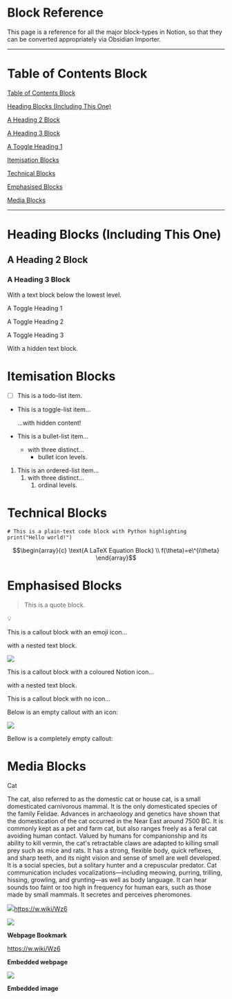 # Block Reference

This page is a reference for all the major block-types in Notion, so that they can be converted appropriately via Obsidian Importer.

------------------------------------------------------------------------

# Table of Contents Block

[Table of Contents Block](#1600080a-a5a3-80d6-8042-fa43b6dc3898)

[Heading Blocks (Including This One)](#1580080a-a5a3-817b-8d75-d699e89783b6)

[A Heading 2 Block](#1580080a-a5a3-816f-81c6-c3c3027ef3c7)

[A Heading 3 Block](#1580080a-a5a3-817c-880a-f660888c7bf9)

[A Toggle Heading 1](#15c0080a-a5a3-8093-a383-f27a9140b1bd)

[Itemisation Blocks](#1580080a-a5a3-811d-95cb-e7da9e75c86f)

[Technical Blocks](#1580080a-a5a3-81fa-925e-de0df6661673)

[Emphasised Blocks](#1580080a-a5a3-8158-ba75-e5245d45df02)

[Media Blocks](#1580080a-a5a3-819e-8890-d6d0e8ccd839)

------------------------------------------------------------------------

# Heading Blocks (Including This One)

## A Heading 2 Block

### A Heading 3 Block

With a text block below the lowest level.

A Toggle Heading 1

A Toggle Heading 2

A Toggle Heading 3

With a hidden text block.

# Itemisation Blocks

-   [ ] This is a todo-list item.

-   This is a toggle-list item…

    …with hidden content!

-   This is a bullet-list item…
    -   with three distinct…
        -   bullet icon levels.

1.  This is an ordered-list item…
    1.  with three distinct…
        1.  ordinal levels.

# Technical Blocks

``` code
# This is a plain-text code block with Python highlighting
print("Hello world!")
```

$$\begin{array}{c}
\text{A LaTeX Equation Block} \\ 
f(\theta)=e\^{i\theta}
\end{array}$$

# Emphasised Blocks

> This is a quote block.

💡

This is a callout block with an emoji icon…

with a nested text block.

![](https://www.notion.so/icons/info-alternate_green.svg)

This is a callout block with a coloured Notion icon…

with a nested text block.

This is a callout block with no icon…

Below is an empty callout with an icon:

![](https://www.notion.so/icons/info-alternate_green.svg)

Bellow is a completely empty callout:

# Media Blocks



Cat

The cat, also referred to as the domestic cat or house cat, is a small domesticated carnivorous mammal. It is the only domesticated species of the family Felidae. Advances in archaeology and genetics have shown that the domestication of the cat occurred in the Near East around 7500 BC. It is commonly kept as a pet and farm cat, but also ranges freely as a feral cat avoiding human contact. Valued by humans for companionship and its ability to kill vermin, the cat's retractable claws are adapted to killing small prey such as mice and rats. It has a strong, flexible body, quick reflexes, and sharp teeth, and its night vision and sense of smell are well developed. It is a social species, but a solitary hunter and a crepuscular predator. Cat communication includes vocalizations—including meowing, purring, trilling, hissing, growling, and grunting—as well as body language. It can hear sounds too faint or too high in frequency for human ears, such as those made by small mammals. It secretes and perceives pheromones.

![](https://en.wikipedia.org/static/apple-touch/wikipedia.png)https://w.wiki/Wz6

![](https://upload.wikimedia.org/wikipedia/commons/thumb/1/15/Cat_August_2010-4.jpg/1200px-Cat_August_2010-4.jpg)

**Webpage Bookmark**

<https://w.wiki/Wz6>

**Embedded webpage**

[![](https://upload.wikimedia.org/wikipedia/commons/thumb/b/b6/Felis_catus-cat_on_snow.jpg/2560px-Felis_catus-cat_on_snow.jpg)](https://upload.wikimedia.org/wikipedia/commons/thumb/b/b6/Felis_catus-cat_on_snow.jpg/2560px-Felis_catus-cat_on_snow.jpg)

**Embedded image**